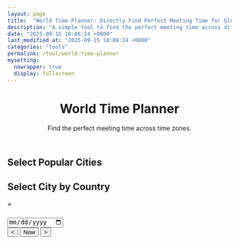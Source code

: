 ```yaml
---
layout: page
title:  "World Time Planner: Directly Find Perfect Meeting Time for Global Team"
description: "A simple tool to find the perfect meeting time across different time zones. Select cities or timezones and visualize the time overlap."
date: "2025-09-15 18:08:24 +0800"
last_modified_at: "2025-09-15 18:08:24 +0800"
categories: "tools"
permalink: /tool/world-time-planner
mysetting:
  nowrapper: true
  display: fullscreen
---
```


<link rel="stylesheet" href="/assets/css/world-time-planner.css?v=11">

<div id="world-time-planner-app">
  <header class="wtp-header">
    <h1>World Time Planner</h1>
    <p>Find the perfect meeting time across time zones.</p>
  </header>

  <div class="wtp-selectors-container">
    <div class="wtp-popular-cities">
      <h2>Select Popular Cities</h2>
      <div id="popular-cities-list" class="wtp-city-grid"></div>
    </div>
    <div class="wtp-country-selector">
      <h2>Select City by Country</h2>
      <div id="country-list" class="wtp-country-grid"></div>
    </div>
    <div id="city-modal" class="wtp-modal">
      <div class="wtp-modal-content">
        <span class="wtp-modal-close">&times;</span>
        <h3 id="modal-country-name"></h3>
        <div id="modal-city-list" class="wtp-city-grid"></div>
      </div>
    </div>
  </div>

  <div id="wtp-timeline-container" class="wtp-timeline-container">
    <div class="wtp-timeline-header">
      <div class="wtp-date-controls">
        <div id="wtp-date-buttons"></div>
        <input type="date" id="wtp-date-picker">
      </div>
      <div class="wtp-time-nav-controls">
        <button id="wtp-scroll-left-btn" title="Scroll left">&lt;</button>
        <button id="wtp-now-btn" title="Go to current time">Now</button>
        <button id="wtp-scroll-right-btn" title="Scroll right">&gt;</button>
      </div>
    </div>
    <div id="wtp-rows-wrapper" style="position: relative;">
        <div id="wtp-time-rows"></div>
        <div id="wtp-time-selector" style="display: none;"></div>
    </div>
  </div>

</div>

<template id="wtp-timeline-row-template">
  <div class="wtp-timeline-row">
    <div class="wtp-timezone-info">
      <button class="wtp-remove-btn">&times;</button>
      <div class="wtp-city"></div>
      <div class="wtp-current-time"></div>
    </div>
    <div class="wtp-timeline-track">
      <div class="wtp-hover-time-label"></div>
    </div>
  </div>
</template>

<script src="/assets/js/world-time-planner.js?v=11"></script>